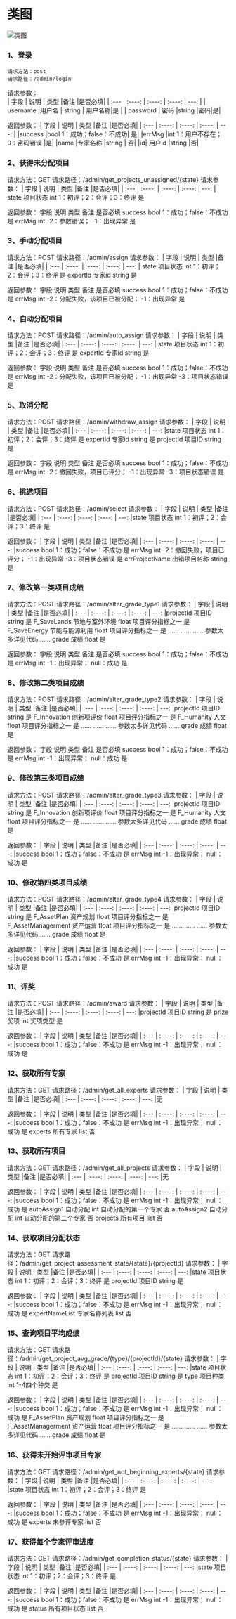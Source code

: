 # 类图
![类图](类图.png)
### 1、登录
    请求方法：post
    请求路径：/admin/login
请求参数：   
| 字段        | 说明        | 类型          |备注	|是否必填|
| :---        |    :----:   |       :----:  |   :----: |     ---: |
| username |用户名   | string      | 	用户名称|是      |
| password  | 密码       |string      |密码|是|

返回参数：
| 字段        | 说明        | 类型          |备注	|是否必填|
| :---        |    :----:   |       :----:  |   :----: |     ---: |
|success		|bool	1：成功；false：不成功|	是|
|errMsg		|int	1：用户不存在；0：密码错误	|是|
|name	|专家名称	|string	|	否|
|id|	用户id	|string		|否|

### 2、获得未分配项目
  请求方法：GET
  请求路径：/admin/get_projects_unassigned/{state}
请求参数：
| 字段        | 说明        | 类型          |备注	|是否必填|
| :---        |    :----:   |       :----:  |   :----: |     ---: |
state	项目状态	int	1：初评；2：会评；3：终评	是

返回参数：
字段	说明	类型	备注	是否必填
success		bool	1：成功；false：不成功	是
errMsg		int	-2：参数错误；
-1：出现异常	是

### 3、手动分配项目 
  请求方法：POST
  请求路径：/admin/assign
请求参数：
| 字段        | 说明        | 类型          |备注	|是否必填|
| :---        |    :----:   |       :----:  |   :----: |     ---: |
state	项目状态	int	1：初评；2：会评；3：终评	是
expertId	专家id	string		是

返回参数：
字段	说明	类型	备注	是否必填
success		bool	1：成功；false：不成功	是
errMsg		int	-2：分配失败，该项目已被分配；
-1：出现异常	是

### 4、自动分配项目 
  请求方法：POST
  请求路径：/admin/auto_assign
请求参数：
| 字段        | 说明        | 类型          |备注	|是否必填|
| :---        |    :----:   |       :----:  |   :----: |     ---: |
state	项目状态	int	1：初评；2：会评；3：终评	是
expertId	专家id	string		是

返回参数：
字段	说明	类型	备注	是否必填
success		bool	1：成功；false：不成功	是
errMsg		int	-2：分配失败，该项目已被分配；
-1：出现异常
-3：项目状态错误	是

### 5、取消分配 
  请求方法：POST
  请求路径：/admin/withdraw_assign
请求参数：
| 字段        | 说明        | 类型          |备注	|是否必填|
| :---        |    :----:   |       :----:  |   :----: |     ---: |state	项目状态	int	1：初评；2：会评；3：终评	是
expertId	专家id	string		是
projectId	项目ID	string		是

返回参数：
字段	说明	类型	备注	是否必填
success		bool	1：成功；false：不成功	是
errMsg		int	-2：撤回失败，项目已评分；
-1：出现异常
-3：项目状态错误	是

### 6、挑选项目
  请求方法：POST
  请求路径：/admin/select
请求参数：
| 字段        | 说明        | 类型          |备注	|是否必填|
| :---        |    :----:   |       :----:  |   :----: |     ---: |state	项目状态	int	1：初评；2：会评；3：终评	是

返回参数：
| 字段        | 说明        | 类型          |备注	|是否必填|
| :---        |    :----:   |       :----:  |   :----: |     ---: |success		bool	1：成功；false：不成功	是
errMsg		int	-2：撤回失败，项目已评分；
-1：出现异常
-3：项目状态错误	是
errProjectName	出错项目名称	string		是

### 7、修改第一类项目成绩
  请求方法：POST
  请求路径：/admin/alter_grade_type1
请求参数：
| 字段        | 说明        | 类型          |备注	|是否必填|
| :---        |    :----:   |       :----:  |   :----: |     ---: |projectId	项目ID	string		是
F_SaveLands	节地与室外环境	float	项目评分指标之一	是
F_SaveEnergy	节能与能源利用	float	项目评分指标之一	是
……	……	……	参数太多详见代码	……
grade	成绩	float		是

返回参数：
字段	说明	类型	备注	是否必填
success		bool	1：成功；false：不成功	是
errMsg		int	-1：出现异常；
null：成功	是

### 8、修改第二类项目成绩
  请求方法：POST
  请求路径：/admin/alter_grade_type2
请求参数：
| 字段        | 说明        | 类型          |备注	|是否必填|
| :---        |    :----:   |       :----:  |   :----: |     ---: |projectId	项目ID	string		是
F_Innovation	创新项评价	float	项目评分指标之一	是
F_Humanity	人文	float	项目评分指标之一	是
……	……	……	参数太多详见代码	……
grade	成绩	float		是

返回参数：
字段	说明	类型	备注	是否必填
success		bool	1：成功；false：不成功	是
errMsg		int	-1：出现异常；
null：成功	是

### 9、修改第三类项目成绩
  请求方法：POST
  请求路径：/admin/alter_grade_type3
请求参数：
| 字段        | 说明        | 类型          |备注	|是否必填|
| :---        |    :----:   |       :----:  |   :----: |     ---: |projectId	项目ID	string		是
F_Innovation	创新项评价	float	项目评分指标之一	是
F_Humanity	人文	float	项目评分指标之一	是
……	……	……	参数太多详见代码	……
grade	成绩	float		是

返回参数：
| 字段        | 说明        | 类型          |备注	|是否必填|
| :---        |    :----:   |       :----:  |   :----: |     ---: |success		bool	1：成功；false：不成功	是
errMsg		int	-1：出现异常；
null：成功	是

### 10、修改第四类项目成绩
  请求方法：POST
  请求路径：/admin/alter_grade_type4
请求参数：
| 字段        | 说明        | 类型          |备注	|是否必填|
| :---        |    :----:   |       :----:  |   :----: |     ---: |projectId	项目ID	string		是
F_AssetPlan	资产规划	float	项目评分指标之一	是
F_AssetManagerment	资产运营	float	项目评分指标之一	是
……	……	……	参数太多详见代码	……
grade	成绩	float		是

返回参数：
| 字段        | 说明        | 类型          |备注	|是否必填|
| :---        |    :----:   |       :----:  |   :----: |     ---: |success		bool	1：成功；false：不成功	是
errMsg		int	-1：出现异常；
null：成功	是

### 11、评奖
  请求方法：POST
  请求路径：/admin/award
请求参数：
| 字段        | 说明        | 类型          |备注	|是否必填|
| :---        |    :----:   |       :----:  |   :----: |     ---: |projectId	项目ID	string		是
prize	奖项	int	奖项类型	是

返回参数：
| 字段        | 说明        | 类型          |备注	|是否必填|
| :---        |    :----:   |       :----:  |   :----: |     ---: |success		bool	1：成功；false：不成功	是
errMsg		int	-1：出现异常；
null：成功	是

### 12、获取所有专家
  请求方法：GET
  请求路径：/admin/get_all_experts
请求参数：
| 字段        | 说明        | 类型          |备注	|是否必填|
| :---        |    :----:   |       :----:  |   :----: |     ---: |无				

返回参数：
| 字段        | 说明        | 类型          |备注	|是否必填|
| :---        |    :----:   |       :----:  |   :----: |     ---: |success		bool	1：成功；false：不成功	是
errMsg		int	-1：出现异常；
null：成功	是
experts	所有专家	list		否

### 13、获取所有项目
  请求方法：GET
  请求路径：/admin/get_all_projects
请求参数：
| 字段        | 说明        | 类型          |备注	|是否必填|
| :---        |    :----:   |       :----:  |   :----: |     ---: |无				

返回参数：
| 字段        | 说明        | 类型          |备注	|是否必填|
| :---        |    :----:   |       :----:  |   :----: |     ---: |success		bool	1：成功；false：不成功	是
errMsg		int	-1：出现异常；
null：成功	是
autoAssign1	自动分配	int	自动分配的第一个专家	否
autoAssign2	自动分配	int	自动分配的第二个专家	否
projects	所有项目	list		否

### 14、获取项目分配状态
  请求方法：GET
  请求路径：/admin/get_project_assessment_state/{state}/{projectId}
请求参数：
| 字段        | 说明        | 类型          |备注	|是否必填|
| :---        |    :----:   |       :----:  |   :----: |     ---: |state	项目状态	int	1：初评；2：会评；3：终评	是
projectId	项目ID	string		是

返回参数：
| 字段        | 说明        | 类型          |备注	|是否必填|
| :---        |    :----:   |       :----:  |   :----: |     ---: |success		bool	1：成功；false：不成功	是
errMsg		int	-1：出现异常；
null：成功	是
expertNameList	专家名称列表	list		否

### 15、查询项目平均成绩
  请求方法：GET
  请求路径：/admin/get_project_avg_grade/{type}/{projectId}/{state}
请求参数：
| 字段        | 说明        | 类型          |备注	|是否必填|
| :---        |    :----:   |       :----:  |   :----: |     ---: |state	项目状态	int	1：初评；2：会评；3：终评	是
projectId	项目ID	string		是
type	项目种类	int	1-4四个种类	是

返回参数：
| 字段        | 说明        | 类型          |备注	|是否必填|
| :---        |    :----:   |       :----:  |   :----: |     ---: |success		bool	1：成功；false：不成功	是
errMsg		int	-1：出现异常；
null：成功	是
F_AssetPlan	资产规划	float	项目评分指标之一	是
F_AssetManagerment	资产运营	float	项目评分指标之一	是
……	……	……	参数太多详见代码	……
grade	成绩	float		是

### 16、获得未开始评审项目专家
  请求方法：GET
  请求路径：/admin/get_not_beginning_experts/{state}
请求参数：
| 字段        | 说明        | 类型          |备注	|是否必填|
| :---        |    :----:   |       :----:  |   :----: |     ---: |state	项目状态	int	1：初评；2：会评；3：终评	是

返回参数：
| 字段        | 说明        | 类型          |备注	|是否必填|
| :---        |    :----:   |       :----:  |   :----: |     ---: |success		bool	1：成功；false：不成功	是
errMsg		int	-1：出现异常；
null：成功	是
experts	未参评专家	list		否

### 17、获得每个专家评审进度
  请求方法：GET
  请求路径：/admin/get_completion_status/{state}
请求参数：
| 字段        | 说明        | 类型          |备注	|是否必填|
| :---        |    :----:   |       :----:  |   :----: |     ---: |state	项目状态	int	1：初评；2：会评；3：终评	是

返回参数：
| 字段        | 说明        | 类型          |备注	|是否必填|
| :---        |    :----:   |       :----:  |   :----: |     ---: |success		bool	1：成功；false：不成功	是
errMsg		int	-1：出现异常；
null：成功	是
status	所有项目状态	list		否

